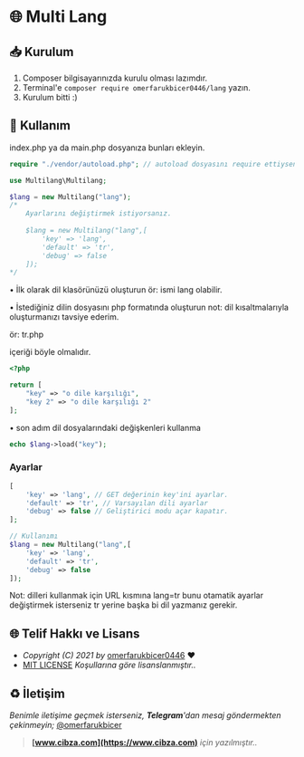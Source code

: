# 🌐 Multi Lang

## 📥 Kurulum

1. Composer bilgisayarınızda kurulu olması lazımdır.
2. Terminal'e `composer require omerfarukbicer0446/lang` yazın.
3. Kurulum bitti :) 

## 📒 Kullanım
index.php ya da main.php dosyanıza bunları ekleyin.
```php
require "./vendor/autoload.php"; // autoload dosyasını require ettiyseniz bunu eklemenize gerek yoktur.

use Multilang\Multilang;

$lang = new Multilang("lang");
/*
    Ayarlarını değiştirmek istiyorsanız.
    
    $lang = new Multilang("lang",[
        'key' => 'lang',
        'default' => 'tr',
        'debug' => false
    ]);
*/
```
• İlk olarak dil klasörünüzü oluşturun ör: ismi lang olabilir.

• İstediğiniz dilin dosyasını php formatında oluşturun not: dil kısaltmalarıyla oluşturmanızı tavsiye ederim. 

ör: tr.php 

içeriği böyle olmalıdır.
```php
<?php

return [
    "key" => "o dile karşılığı",
    "key 2" => "o dile karşılığı 2"
];
```

• son adım dil dosyalarındaki değişkenleri kullanma
```php
echo $lang->load("key");
```

### Ayarlar

```php
[
    'key' => 'lang', // GET değerinin key'ini ayarlar.
    'default' => 'tr', // Varsayılan dili ayarlar
    'debug' => false // Geliştirici modu açar kapatır.
];

// Kullanımı
$lang = new Multilang("lang",[
    'key' => 'lang',
    'default' => 'tr',
    'debug' => false
]);
```

Not: dilleri kullanmak için URL kısmına lang=tr bunu otamatik ayarlar değiştirmek isterseniz tr yerine başka bi dil yazmanız gerekir.

## 🌐 Telif Hakkı ve Lisans

* *Copyright (C) 2021 by* [omerfarukbicer0446](https://github.com/omerfarukbicer0446) ❤️️
* [MIT LICENSE](https://github.com/omerfarukbicer0446/multilang/blob/master/LICENSE) *Koşullarına göre lisanslanmıştır..*

## ♻️ İletişim

*Benimle iletişime geçmek isterseniz, **Telegram**'dan mesaj göndermekten çekinmeyin;* [@omerfarukbicer](https://t.me/omerfarukbicer)


> **[www.cibza.com](https://www.cibza.com)** *için yazılmıştır..*
